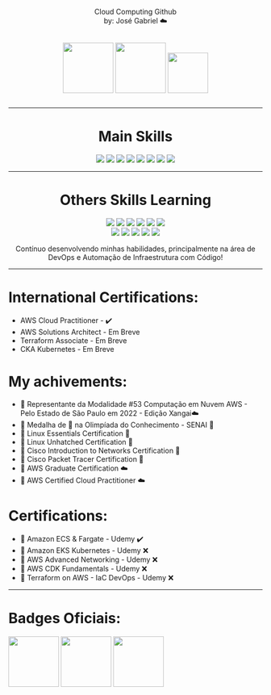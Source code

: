 <p align="center">
    Cloud Computing Github <br>
    by: José Gabriel ☁️
</p>
<p align="center">
  <a href="https://www.linkedin.com/in/jgsiqueiraa/"><img src="https://img.shields.io/badge/LinkedIn-0077B5?style=for-the-badge&logo=linkedin&logoColor=white" width="100" hspace="0" vspace="15"></a>
  <a href="https://t.me/JoseGabrielSSilva"><img src="https://img.shields.io/badge/Telegram-2CA5E0?style=for-the-badge&logo=telegram&logoColor=white" width="100" hspace="0" vspace="15"></a>
  <a href="mailto:siqueirajosesantos19@gmail.com"><img src="https://img.shields.io/badge/Gmail-D14836?style=for-the-badge&logo=gmail&logoColor=white" width="80" hspace="0" vspace="15"></a>
</p>

----------
<div>
<h1 align="center">Main Skills</h1>
<p align="center">
  <img src="https://img.shields.io/badge/Windows-0078D6?style=for-the-badge&logo=windows&logoColor=white">
  <img src="https://img.shields.io/badge/Ubuntu-E95420?style=for-the-badge&logo=ubuntu&logoColor=white">
  <img src="https://img.shields.io/badge/Python-3776AB?style=for-the-badge&logo=python&logoColor=white">
  <img src="https://img.shields.io/badge/Amazon_AWS-232F3E?style=for-the-badge&logo=amazon-aws&logoColor=white">
  <img src="https://img.shields.io/badge/Shell_Script-121011?style=for-the-badge&logo=gnu-bash&logoColor=white">
  <img src="https://img.shields.io/badge/Kubernetes-326DE6?style=for-the-badge&logo=kubernetes&logoColor=white">
  <img src="https://img.shields.io/badge/Linux-E34F26?style=for-the-badge&logo=linux&logoColor=black">
  <img src="https://img.shields.io/badge/Docker-2496ED?style=for-the-badge&logo=docker&logoColor=white">
</p>
</div>

-----------
<h1 align="center"> Others Skills Learning </h1>
<p align="center">
  <div align="center">
  <img src="https://img.shields.io/badge/MySQL-00000F?style=for-the-badge&logo=mysql&logoColor=white">
  <img src="https://img.shields.io/badge/PHP-777BB4?style=for-the-badge&logo=php&logoColor=white">
  <img src="https://img.shields.io/badge/HTML5-E34F26?style=for-the-badge&logo=html5&logoColor=white">
  <img src="https://img.shields.io/badge/CSS3-1572B6?style=for-the-badge&logo=css3&logoColor=white">
  <img src="https://img.shields.io/badge/Microsoft_Azure-0089D6?style=for-the-badge&logo=microsoft-azure&logoColor=white">
  <img src="https://img.shields.io/badge/Go-00ADD8?style=for-the-badge&logo=go&logoColor=white">
  </div>
  <div align="center">
    <img src="https://img.shields.io/badge/Flask-000000?style=for-the-badge&logo=flask&logoColor=white">
    <img src="https://img.shields.io/badge/Markdown-000000?style=for-the-badge&logo=markdown&logoColor=white">
    <img src="https://img.shields.io/badge/Kubernetes-326DE6?style=for-the-badge&logo=kubernetes&logoColor=white">
    <img src="https://img.shields.io/badge/Terraform-7B42BC?style=for-the-badge&logo=terraform&logoColor=white">
    <img src="https://img.shields.io/badge/Ansible-000000?style=for-the-badge&logo=Ansible&logoColor=white">
  </div>
</p>
<p align="center" text-style="arial">
  Contínuo desenvolvendo minhas habilidades, principalmente na área de DevOps e Automação de Infraestrutura com Código!
</p>

----------
# International Certifications:
* AWS Cloud Practitioner - ✔️
* AWS Solutions Architect - Em Breve
* Terraform Associate - Em Breve
* CKA Kubernetes - Em Breve
# My achivements:
* 🥇 Representante da Modalidade #53 Computação em Nuvem AWS - Pelo Estado de São Paulo em 2022 - Edição Xangai☁️
* 🥇 Medalha de 🥈 na Olimpíada do Conhecimento - SENAI :closed_book:
* 🏅 Linux Essentials Certification :penguin: 
* 🏅 Linux Unhatched Certification :penguin: 
* 🏅 Cisco Introduction to Networks Certification :large_blue_circle: 
* 🏅 Cisco Packet Tracer Certification :large_blue_circle: 
* 🏅 AWS Graduate Certification :cloud: 
* 🥇 AWS Certified Cloud Practitioner :cloud:
# Certifications:
* 🏅 Amazon ECS & Fargate - Udemy ✔️
* 🏅 Amazon EKS Kubernetes - Udemy :x:
* 🏅 AWS Advanced Networking - Udemy :x:
* 🏅 AWS CDK Fundamentals - Udemy :x:
* 🏅 Terraform on AWS - IaC DevOps - Udemy :x:

---------
# Badges Oficiais:
<img src="https://images.credly.com/size/340x340/images/00634f82-b07f-4bbd-a6bb-53de397fc3a6/image.png" width="100">
<a href="https://www.credly.com/badges/2c5d9191-7de2-4c84-b99c-a505a9e69990?source=linked_in_profile"><img src="https://images.credly.com/size/680x680/images/09b6d58c-763a-4b40-aea1-787d8f46bbcd/Intro2PT.png" width="100"></a>
<a href="https://www.credly.com/earner/earned/badge/e5d62799-ee64-4f0e-a42a-ee094958fa1d"><img src="https://images.credly.com/size/680x680/images/70d71df5-f3dc-4380-9b9d-f22513a70417/CCNAITN__1_.png" width="100"></a>


